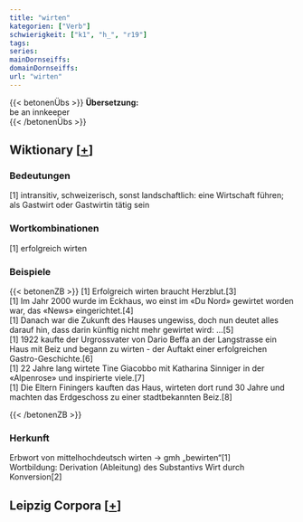 ```yaml
---
title: "wirten"
kategorien: ["Verb"]
schwierigkeit: ["k1", "h_", "r19"]
tags:
series:
mainDornseiffs:
domainDornseiffs:
url: "wirten"
---
```


{{< betonenÜbs >}}
**Übersetzung:**  
be an innkeeper  
{{< /betonenÜbs >}}

## Wiktionary [[+](https://de.wiktionary.org/wiki/wirten)]

### Bedeutungen
[1] intransitiv, schweizerisch, sonst landschaftlich: eine Wirtschaft führen; als Gastwirt oder Gastwirtin tätig sein  

### Wortkombinationen
[1] erfolgreich wirten  

### Beispiele
{{< betonenZB >}}
[1] Erfolgreich wirten braucht Herzblut.[3]  
[1] Im Jahr 2000 wurde im Eckhaus, wo einst im «Du Nord» gewirtet worden war, das «News» eingerichtet.[4]  
[1] Danach war die Zukunft des Hauses ungewiss, doch nun deutet alles darauf hin, dass darin künftig nicht mehr gewirtet wird: …[5]  
[1] 1922 kaufte der Urgrossvater von Dario Beffa an der Langstrasse ein Haus mit Beiz und begann zu wirten - der Auftakt einer erfolgreichen Gastro-Geschichte.[6]  
[1] 22 Jahre lang wirtete Tine Giacobbo mit Katharina Sinniger in der «Alpenrose» und inspirierte viele.[7]  
[1] Die Eltern Finingers kauften das Haus, wirteten dort rund 30 Jahre und machten das Erdgeschoss zu einer stadtbekannten Beiz.[8]  

{{< /betonenZB >}}
### Herkunft
Erbwort von mittelhochdeutsch wirten → gmh „bewirten“[1]  
Wortbildung: Derivation (Ableitung) des Substantivs Wirt durch Konversion[2]  


## Leipzig Corpora [[+](https://corpora.uni-leipzig.de/en/res?word=wirten&corpusId=deu_newscrawl-public_2018)]

